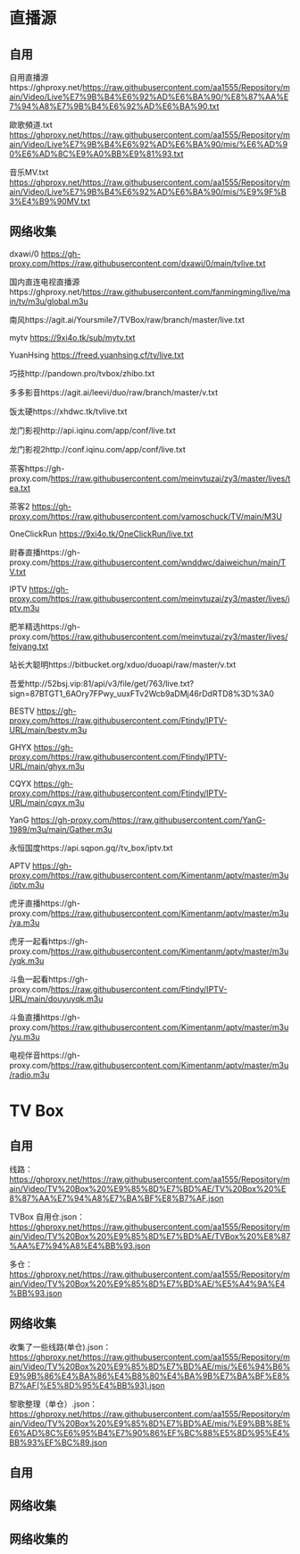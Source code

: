 # 直播源

## 自用

自用直播源https://ghproxy.net/https://raw.githubusercontent.com/aa1555/Repository/main/Video/Live%E7%9B%B4%E6%92%AD%E6%BA%90/%E8%87%AA%E7%94%A8%E7%9B%B4%E6%92%AD%E6%BA%90.txt

歐歌頻道.txt https://ghproxy.net/https://raw.githubusercontent.com/aa1555/Repository/main/Video/Live%E7%9B%B4%E6%92%AD%E6%BA%90/mis/%E6%AD%90%E6%AD%8C%E9%A0%BB%E9%81%93.txt

音乐MV.txt https://ghproxy.net/https://raw.githubusercontent.com/aa1555/Repository/main/Video/Live%E7%9B%B4%E6%92%AD%E6%BA%90/mis/%E9%9F%B3%E4%B9%90MV.txt

## 网络收集

dxawi/0 https://gh-proxy.com/https://raw.githubusercontent.com/dxawi/0/main/tvlive.txt

国内直连电视直播源https://ghproxy.net/https://raw.githubusercontent.com/fanmingming/live/main/tv/m3u/global.m3u

南风https://agit.ai/Yoursmile7/TVBox/raw/branch/master/live.txt

mytv https://9xi4o.tk/sub/mytv.txt

YuanHsing https://freed.yuanhsing.cf/tv/live.txt

巧技http://pandown.pro/tvbox/zhibo.txt

多多影音https://agit.ai/leevi/duo/raw/branch/master/v.txt

饭太硬https://xhdwc.tk/tvlive.txt

龙门影视http://api.iqinu.com/app/conf/live.txt

龙门影视2http://conf.iqinu.com/app/conf/live.txt

茶客https://gh-proxy.com/https://raw.githubusercontent.com/meinvtuzai/zy3/master/lives/tea.txt

茶客2 https://gh-proxy.com/https://raw.githubusercontent.com/vamoschuck/TV/main/M3U

OneClickRun https://9xi4o.tk/OneClickRun/live.txt

尉春直播https://gh-proxy.com/https://raw.githubusercontent.com/wnddwc/daiweichun/main/TV.txt

IPTV https://gh-proxy.com/https://raw.githubusercontent.com/meinvtuzai/zy3/master/lives/iptv.m3u

肥羊精选https://gh-proxy.com/https://raw.githubusercontent.com/meinvtuzai/zy3/master/lives/feiyang.txt

站长大聪明https://bitbucket.org/xduo/duoapi/raw/master/v.txt

吾爱http://52bsj.vip:81/api/v3/file/get/763/live.txt?sign=87BTGT1_6AOry7FPwy_uuxFTv2Wcb9aDMj46rDdRTD8%3D%3A0

BESTV https://gh-proxy.com/https://raw.githubusercontent.com/Ftindy/IPTV-URL/main/bestv.m3u

GHYX https://gh-proxy.com/https://raw.githubusercontent.com/Ftindy/IPTV-URL/main/ghyx.m3u

CQYX https://gh-proxy.com/https://raw.githubusercontent.com/Ftindy/IPTV-URL/main/cqyx.m3u

YanG https://gh-proxy.com/https://raw.githubusercontent.com/YanG-1989/m3u/main/Gather.m3u

永恒国度https://api.sqpon.gq//tv_box/iptv.txt

APTV https://gh-proxy.com/https://raw.githubusercontent.com/Kimentanm/aptv/master/m3u/iptv.m3u

虎牙直播https://gh-proxy.com/https://raw.githubusercontent.com/Kimentanm/aptv/master/m3u/ya.m3u

虎牙一起看https://gh-proxy.com/https://raw.githubusercontent.com/Kimentanm/aptv/master/m3u/yqk.m3u

斗鱼一起看https://gh-proxy.com/https://raw.githubusercontent.com/Ftindy/IPTV-URL/main/douyuyqk.m3u

斗鱼直播https://gh-proxy.com/https://raw.githubusercontent.com/Kimentanm/aptv/master/m3u/yu.m3u

电视伴音https://gh-proxy.com/https://raw.githubusercontent.com/Kimentanm/aptv/master/m3u/radio.m3u






# TV Box

## 自用

线路：https://ghproxy.net/https://raw.githubusercontent.com/aa1555/Repository/main/Video/TV%20Box%20%E9%85%8D%E7%BD%AE/TV%20Box%20%E8%87%AA%E7%94%A8%E7%BA%BF%E8%B7%AF.json

TVBox 自用仓.json：https://ghproxy.net/https://raw.githubusercontent.com/aa1555/Repository/main/Video/TV%20Box%20%E9%85%8D%E7%BD%AE/TVBox%20%E8%87%AA%E7%94%A8%E4%BB%93.json

多仓：https://ghproxy.net/https://raw.githubusercontent.com/aa1555/Repository/main/Video/TV%20Box%20%E9%85%8D%E7%BD%AE/%E5%A4%9A%E4%BB%93.json

## 网络收集

收集了一些线路(单仓).json：https://ghproxy.net/https://raw.githubusercontent.com/aa1555/Repository/main/Video/TV%20Box%20%E9%85%8D%E7%BD%AE/mis/%E6%94%B6%E9%9B%86%E4%BA%86%E4%B8%80%E4%BA%9B%E7%BA%BF%E8%B7%AF(%E5%8D%95%E4%BB%93).json

黎歌整理（单仓）.json：https://ghproxy.net/https://raw.githubusercontent.com/aa1555/Repository/main/Video/TV%20Box%20%E9%85%8D%E7%BD%AE/mis/%E9%BB%8E%E6%AD%8C%E6%95%B4%E7%90%86%EF%BC%88%E5%8D%95%E4%BB%93%EF%BC%89.json

## 自用

## 网络收集



## 网络收集的

